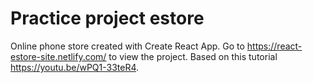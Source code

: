 # Practice project estore
Online phone store created with Create React App.
Go to https://react-estore-site.netlify.com/ to view the project.
Based on this tutorial https://youtu.be/wPQ1-33teR4.
